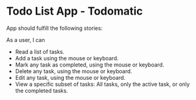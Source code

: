 # Todo List App - Todomatic

App should fulfill the following stories:

As a user, I can

- Read a list of tasks.
- Add a task using the mouse or keyboard.
- Mark any task as completed, using the mouse or keyboard.
- Delete any task, using the mouse or keyboard.
- Edit any task, using the mouse or keyboard.
- View a specific subset of tasks: All tasks, only the active task, or only the completed tasks.


